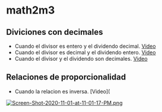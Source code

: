 # math2m3

## Diviciones con decimales 
- Cuando el divisor es entero y el dividendo decimal. [Video](https://www.youtube.com/watch?v=ilQrmlsvO_o&ab_channel=VitualPreparatoria)
- Cuando el divisor es decimal y el dividendo entero. [Video](https://www.youtube.com/watch?v=eGiMJ0o4Mk4&ab_channel=VitualPreparatoria)
- Cuando el divisor y el dividendo son decimales. [Video](https://www.youtube.com/watch?v=tAJwVPwXy2M&ab_channel=VitualPreparatoria)

## Relaciones de proporcionalidad
- Cuando la relacion es inversa. [Video](

[![Screen-Shot-2020-11-01-at-11-01-17-PM.png](https://i.postimg.cc/bwz00tQF/Screen-Shot-2020-11-01-at-11-01-17-PM.png)](https://postimg.cc/svNZs1Hp)
